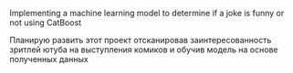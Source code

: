 Implementing a machine learning model to determine if a joke is funny or not using CatBoost

Планирую развить этот проект отсканировав заинтересованность зритлей ютуба на выступления комиков и обучив модель на основе полученных данных 
